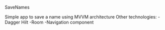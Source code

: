 SaveNames

Simple app to save a name using MVVM architecture
Other technologies: 
-Dagger Hilt
-Room
-Navigation component